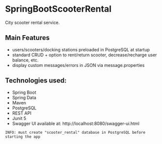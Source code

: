 # SpringBootScooterRental 
City scooter rental service.   


Main Features
--------------
- users/scooters/docking stations preloaded in PostgreSQL at startup
- standard CRUD + option to rent/return scooter, decrease/recharge user balance, etc.
- display custom messages/errors in JSON via message.properties 

Technologies used:
--------------
* Spring Boot
* Spring Data
* Maven
* PostgreSQL 
* REST API 
* Junit 5
* Swagger UI available at: http://localhost:8080/swagger-ui.html


```
INFO: must create "scooter_rental" database in PostgreSQL before starting the app
```
